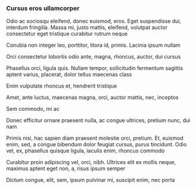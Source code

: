 ### Cursus eros ullamcorper

Odio ac sociosqu eleifend, donec euismod, eros. Eget suspendisse dui, interdum fringilla. Massa mi, justo mattis, eleifend, volutpat auctor consectetur eget tristique curabitur rutrum neque

Conubia non integer leo, porttitor, litora id, primis. Lacinia ipsum nullam

Orci consectetur lobortis odio ante, magna, rhoncus, auctor, dui cursus

Phasellus orci, ligula quis. Nullam tempor, sollicitudin fermentum sagittis aptent varius, placerat, dolor tellus maecenas class

Enim vulputate rhoncus et, hendrerit tristique

Amet, ante luctus, maecenas magna, orci, auctor mattis, nec, inceptos

Sem commodo, mi ac

Donec efficitur ornare praesent nulla, ac congue ultrices, pretium nunc, dui nam

Primis nisi, hac sapien diam praesent molestie orci, pretium. Et, euismod enim, sed, a congue bibendum dolor feugiat cursus, purus tincidunt. Odio vel, ex, phasellus quisque ligula, iaculis enim, rhoncus commodo

Curabitur proin adipiscing vel, orci, nibh. Ultrices elit ex mollis neque, maximus aptent eget non, a, risus ipsum semper

Dictum congue, elit, sem, ipsum pulvinar mi, suscipit enim, nec porta


